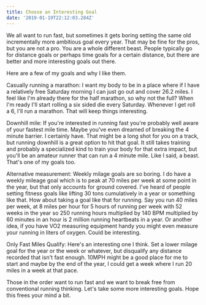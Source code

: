```yaml
---
title: Choose an Interesting Goal
date: '2019-01-19T22:12:03.284Z'
---
```


We all want to run fast, but sometimes it gets boring setting the same old incrementally more ambitious goal every year. That may be fine for the pros, but you are not a pro. You are a whole different beast. People typically go for distance goals or perhaps time goals for a certain distance, but there are better and more interesting goals out there.

Here are a few of my goals and why I like them.

Casually running a marathon: I want my body to be in a place where if I have a relatively free Saturday morning I can just go out and cover 26.2 miles. I feel like I'm already there for the half marathon, so why not the full? When I'm ready I'll start rolling a six sided die every Saturday. Whenever I get roll a 6, I'll run a marathon. That will keep things interesting.

Downhill mile: If you're interested in running fast you're probably well aware of your fastest mile time. Maybe you've even dreamed of breaking the 4 minute barrier. I certainly have. That might be a long shot for you on a track, but running downhill is a great option to hit that goal. It still takes training and probably a specialized kind to train your body for that extra impact, but you'll be an amateur runner that can run a 4 minute mile. Like I said, a beast. That's one of my goals too.

Alternative measurement: Weekly milage goals are so boring. I do have a weekly mileage goal which is to peak at 70 miles per week at some point in the year, but that only accounts for ground covered. I've heard of people setting fitness goals like lifting 30 tons cumulatively in a year or something like that. How about taking a goal like that for running. Say you run 40 miles per week, at 8 miles per hour for 5 hours of running per week with 52 weeks in the year so 250 running hours multiplied by 140 BPM multiplied by 60 minutes in an hour is 2 million running heartbeats in a year. Or another idea, if you have VO2 measuring equipment handy you might even measure your running in liters of oxygen. Could be interesting.

Only Fast Miles Qualify: Here's an interesting one I think. Set a lower milage goal for the year or the week or whatever, but disqualify any distance recorded that isn't fast enough. 10MPH might be a good place for me to start and maybe by the end of the year, I could get a week where I run 20 miles in a week at that pace.

Those in the order want to run fast and we want to break free from conventional running thinking. Let's take some more interesting goals. Hope this frees your mind a bit.
